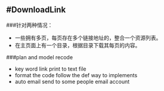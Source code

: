 #DownloadLink
---------------------------
###针对两种情况：
* 一些拥有多页，每页存在多个链接地址的，整合一个资源列表。  
* 在主页面上有一个目录，根据目录下载其每页的内容。  


###plan and model recode
* key word link print to text file
* format the code follow the def way to implements
* auto email send to some people email account